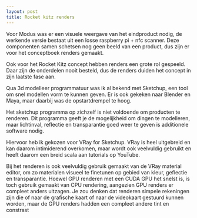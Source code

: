 ```yaml
---
layout: post
title: Rocket kitz renders
---
```



Voor Modus was er een visuele weergave van het eindproduct nodig, de werkende versie bestaat uit een losse raspberry pi + nfc scanner. Deze componenten samen schetsen nog geen beeld van een product, dus zijn er voor het conceptboek renders gemaakt.


Ook voor het Rocket Kitz concept hebben renders een grote rol gespeeld. Daar zijn de onderdelen nooit besteld, dus de renders duiden het concept in zijn laatste fase aan.


Qua 3d modelleer programmatuur was ik al bekend met Sketchup, een tool om snel modellen vorm te kunnen geven. Er is ook gekeken naar Blender en Maya, maar daarbij was de opstartdrempel te hoog.


Het sketchup programma op zichzelf is niet voldoende om producten te renderen. Dit programma geeft je de mogelijkheid om dingen te modelleren, maar lichtinval, reflectie en transparantie goed weer te geven is additionele software nodig.


Hiervoor heb ik gekozen voor VRay for Sketchup. VRay is heel uitgebreid en kan daarom intimiderend overkomen, maar wordt ook veelvuldig gebruikt en heeft daarom een breid scala aan tutorials op YouTube.


Bij het renderen is ook veelvuldig gebruik gemaakt van de VRay material editor, om zo materialen visueel te finetunen op gebied van kleur, geflectie en transparantie. Hoewel GPU renderen met een CUDA GPU het snelst is, is toch gebruik gemaakt van CPU rendering, aangezien GPU renders er compleet anders uitzagen. Je zou denken dat renderen simpele rekeningen zijn die of naar de grafische kaart of naar de videokaart gestuurd kunnen worden, maar de GPU renders hadden een compleet andere tint en constrast

